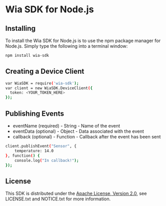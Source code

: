 # Wia SDK for Node.js

## Installing
To install the Wia SDK for Node.js is to use the npm package manager for Node.js. Simply type the following into a terminal window:

```sh
npm install wia-sdk
```

## Creating a Device Client

```sh
var WiaSDK = require('wia-sdk');
var client = new WiaSDK.DeviceClient({
  token: <YOUR_TOKEN_HERE>
});
```

## Publishing Events
<ul>
  <li>eventName (required) - String - Name of the event</li>
  <li>eventData (optional) - Object - Data associated with the event</li>
  <li>callback (optional) - Function - Callback after the event has been sent</li>
</ul

```sh
client.publishEvent("Sensor", {
    temperature: 14.0
}, function() {
    console.log("In callback!");
});
```


## License
This SDK is distributed under the
[Apache License, Version 2.0](http://www.apache.org/licenses/LICENSE-2.0),
see LICENSE.txt and NOTICE.txt for more information.
